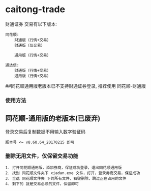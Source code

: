# caitong-trade
财通证券 交易有以下版本:

    同花顺:
        财通版（行情+交易）
        财通版（仅交易）
    
        通用版（行情+交易）
    
    通达信:
        财通版（行情+交易）
        通用版（行情+交易）

##同花顺通用版老版本已不支持财通证券登录, 推荐使用 同花顺-财通版
    
### 使用方法

## 同花顺-通用版的老版本(已废弃)
登录交易后复制数据不用输入数字验证码
    
    版本号 <= v8.60.64_20170215 即可
### 删除无用文件，仅保留交易功能
    1. 打开同花顺通用版，添加券商，保证成功登录，退出同花顺通用版
    2. 找到 同花顺文件夹下 xiadan.exe 文件，打开，登录券商交易，保证成功
    3. 全选 同花顺文件夹 下的所有文件，右键删除，跳过正在占用的文件
    4. 剩下的 就是交易必须的文件，保留即可